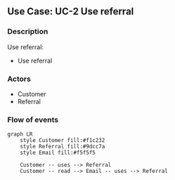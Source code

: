 ## Use Case: UC-2 Use referral

### Description

Use referral:

  * Use referral

### Actors

  * Customer
  * Referral

### Flow of events

```mermaid
graph LR
    style Customer fill:#f1c232
    style Referral fill:#9dcc7a
    style Email fill:#f5f5f5

    Customer -- uses --> Referral
    Customer -- read --> Email -- uses --> Referral
```
